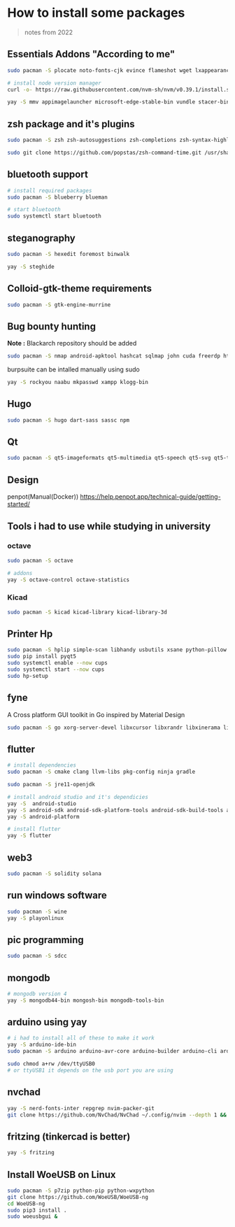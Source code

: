 # How to install some packages

> notes from 2022

## Essentials Addons "According to me"

```bash
sudo pacman -S plocate noto-fonts-cjk evince flameshot wget lxappearance mpd peek mpv neovim yarn xclip feh python-pip github-cli nomacs deno polybar alacritty telegram-desktop noto-fonts-emoji libreoffice-fresh nodejs-lts-hydrogen linux-lts discord inxi xfce4-notifyd gnome-user-share rofi htop wine gnome-disk-utility gyp xf86-video-nouveau lib32-mesa mesa obsidian opera opera-ffmpeg-codecs gnome-terminal neovide lazygit
```

```bash
# install node version manager
curl -o- https://raw.githubusercontent.com/nvm-sh/nvm/v0.39.1/install.sh | bash
```

```bash
yay -S mmv appimagelauncher microsoft-edge-stable-bin vundle stacer-bin sublime-text-4 lite-xl pnpm-bin vscodium-bin google-chrome android-sdk easyeda-bin  easyeda-pro-bin balena-etcher-electron-bin
```

## zsh package and it's plugins

```bash
sudo pacman -S zsh zsh-autosuggestions zsh-completions zsh-syntax-highlighting zsh-theme-powerlevel10k
```

```bash
sudo git clone https://github.com/popstas/zsh-command-time.git /usr/share/zsh/plugins/zsh-command-time
```

## bluetooth support

```bash
# install required packages
sudo pacman -S blueberry blueman

# start bluetooth
sudo systemctl start bluetooth
```

## steganography

```bash
sudo pacman -S hexedit foremost binwalk
```

```bash
yay -S steghide
```

## Colloid-gtk-theme requirements

```bash
sudo pacman -S gtk-engine-murrine
```

## Bug bounty hunting

**Note :** Blackarch repository should be added

```bash
sudo pacman -S nmap android-apktool hashcat sqlmap john cuda freerdp httpie maven tcpdump masscan minder composer php-gd docker docker-compose python-netifaces evil-winrm mariadb postgresql openvpn php redis gunicorn metasploit tree man-db man-pages bind ack fzf postgresql
```

burpsuite can be intalled manually using sudo

```bash
yay -S rockyou naabu mkpasswd xampp klogg-bin
```

## Hugo

```bash
sudo pacman -S hugo dart-sass sassc npm
```

## Qt

```bash
sudo pacman -S qt5-imageformats qt5-multimedia qt5-speech qt5-svg qt5-tools qt5-wayland qt5-x11extras
```

## Design

penpot(Manual(Docker))
https://help.penpot.app/technical-guide/getting-started/

## Tools i had to use while studying in university

### octave

```bash
sudo pacman -S octave
```

```bash
# addons
yay -S octave-control octave-statistics
```

### Kicad

```bash
sudo pacman -S kicad kicad-library kicad-library-3d
```

## Printer Hp

```bash
sudo pacman -S hplip simple-scan libhandy usbutils xsane python-pillow cups python-pyqt5
sudo pip install pyqt5
sudo systemctl enable --now cups
sudo systemctl start --now cups
sudo hp-setup
```

## fyne

A Cross platform GUI toolkit in Go inspired by Material Design

```bash
sudo pacman -S go xorg-server-devel libxcursor libxrandr libxinerama libxi
```

## flutter

```bash
# install dependencies
sudo pacman -S cmake clang llvm-libs pkg-config ninja gradle

sudo pacman -S jre11-openjdk
```

```bash
# install android studio and it's dependicies
yay -S  android-studio
yay -S android-sdk android-sdk-platform-tools android-sdk-build-tools android-sdk-cmdline-tools-latest
yay -S android-platform

# install flutter
yay -S flutter
```

## web3

```bash
sudo pacman -S solidity solana
```

## run windows software

```bash
sudo pacman -S wine
yay -S playonlinux
```

## pic programming

```bash
sudo pacman -S sdcc
```

## mongodb

```bash
# mongodb version 4
yay -S mongodb44-bin mongosh-bin mongodb-tools-bin
```

## arduino using yay

```bash
# i had to install all of these to make it work
yay -S arduino-ide-bin
sudo pacman -S arduino arduino-avr-core arduino-builder arduino-cli arduino-ctags arduino-docs

sudo chmod a+rw /dev/ttyUSB0
# or ttyUSB1 it depends on the usb port you are using
```

## nvchad

```bash
yay -S nerd-fonts-inter repgrep nvim-packer-git
git clone https://github.com/NvChad/NvChad ~/.config/nvim --depth 1 && nvim
```

## fritzing (tinkercad is better)

```bash
yay -S fritzing
```

## Install WoeUSB on Linux

```bash
sudo pacman -S p7zip python-pip python-wxpython
git clone https://github.com/WoeUSB/WoeUSB-ng
cd WoeUSB-ng
sudo pip3 install .
sudo woeusbgui &
```
